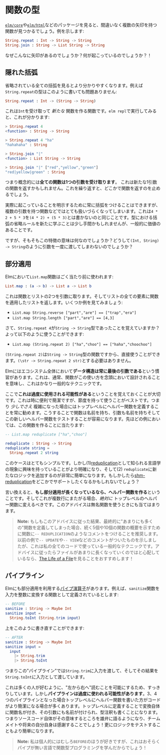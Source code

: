 <!--
# Function Types
-->
# 関数の型

<!--
As you look through packages like [`elm/core`][core] and [`elm/html`][html], you will definitely see functions with multiple arrows. For example:
-->
[`elm/core`][core]や[`elm/html`][html]などのパッケージを見ると、間違いなく複数の矢印を持つ関数が見つかるでしょう。例を示します:


```elm
String.repeat : Int -> String -> String
String.join : String -> List String -> String
```

<!--
Why so many arrows? What is going on here?!
-->
なぜこんなに矢印があるのでしょうか？何が起こっているのでしょうか？！

[core]: https://package.elm-lang.org/packages/elm/core/latest/
[html]: https://package.elm-lang.org/packages/elm/html/latest/


<!--
## Hidden Parentheses
-->
## 隠れた括弧

<!--
It starts to become clearer when you see all the parentheses. For example, it is also valid to write the type of `String.repeat` like this:
-->
省略されている全ての括弧を見るとより分かりやすくなります。例えば`String.repeat`の型はこのように書いても問題ありません:

```elm
String.repeat : Int -> (String -> String)
```

<!--
It is a function that takes an `Int` and then produces _another_ function. So if we go into `elm repl` we can see this in action:
-->
これは`Int`を受け取って _新たな_ 関数を作る関数です。`elm repl`で実行してみると、これが分かります:

```elm
> String.repeat 4
<function> : String -> String

> String.repeat 4 "ha"
"hahahaha" : String

> String.join "|"
<function> : List String -> String

> String.join "|" ["red","yellow","green"]
"red|yellow|green" : String
```

<!--
So conceptually, **every function accepts one argument.** It may return another function that accepts one argument. Etc. At some point it will stop returning functions.
-->
つまり概念的には**全ての関数は1つの引数を受け取ります**。 これは新たな1引数の関数を返すかもしれません。これを繰り返すと、どこかで関数を返すのを止めるでしょう。

<!--
We _could_ always put the parentheses to indicate that this is what is really happening, but it starts to get pretty unwieldy when you have multiple arguments. It is the same logic behind writing `4 * 2 + 5 * 3` instead of `(4 * 2) + (5 * 3)`. It means there is a bit extra to learn, but it is so common that it is worth it.
-->
実際に起こっていることを明示するために常に括弧をつけることはできますが、複数の引数を持つ関数などではとても扱いづらくなってしまいます。これは`4 * 2 + 5 * 3`を`(4 * 2) + (5 * 3)`とは書かないのと同じことです。型における括弧の省略ルールを新たに学ぶことは少し手間かもしれませんが、一般的に価値のあることです。

<!--
Fine, but what is the point of this feature in the first place? Why not do `(Int, String) -> String` and give all the arguments at once?
-->
ですが、そもそもこの特徴の意味は何なのでしょうか？どうして`(Int, String) -> String`のように引数を一度に渡してしまわないのでしょうか？

<!--
## Partial Application
-->
## 部分適用

<!--
It is quite common to use the `List.map` function in Elm programs:
-->
Elmにおいて`List.map`関数はごく当たり前に使われます:


```elm
List.map : (a -> b) -> List a -> List b
```

<!--
It takes two arguments: a function and a list. From there it transforms every element in the list with that function. Here are some examples:
-->
これは関数とリストの2つを引数に取ります。そしてリストの全ての要素に関数を適用したリストを返します。いくつか例を見てみましょう:

- `List.map String.reverse ["part","are"] == ["trap","era"]`
- `List.map String.length ["part","are"] == [4,3]`

<!--
Now remember how `String.repeat 4` had type `String -> String` on its own? Well, that means we can say:
-->
さて、`String.repeat 4`が`String -> String`型であったことを覚えていますか？よって以下のように使うことができます:

- `List.map (String.repeat 2) ["ha","choo"] == ["haha","choochoo"]`

<!--
The expression `(String.repeat 2)` is a `String -> String` function, so we can use it directly. No need to say `(\str -> String.repeat 2 str)`.
-->
`(String.repeat 2)`は`String -> String`型の関数ですから、直接使うことができます。`(\str -> String.repeat 2 str)`とする必要はありません。

<!--
Elm also uses the convention that **the data structure is always the last argument** across the ecosystem. This means that functions are usually designed with this possible usage in mind, making this a pretty common technique.
-->
Elmにはエコシステム全体において**データ構造は常に最後の引数である**という慣習があります。これは、通常、関数がこの使い方を念頭において設計されることを意味し、これはかなり一般的なテクニックです。

<!--
Now it is important to remember that **this can be overused!** It is convenient and clear sometimes, but I find it is best used in moderation. So I always recommend breaking out top-level helper functions when things get even a _little_ complicated. That way it has a clear name, the arguments are named, and it is easy to test this new helper function. In our example, that means creating:
-->
ここで**これは過度に使用される可能性がある**ということを覚えておくことが大切です。これは時に便利で簡潔ですが、節度を持って使うことがベストです。つまり _少しでさえ_ 複雑になった場合にはトップレベルにヘルパー関数を定義することを常に勧めます。こうすることで関数は名前を持ち、引数も名前を持ちそしてこの新しいヘルパー関数をテストすることが容易になります。先ほどの例においては、この関数を作ることに当たります:

```elm
-- List.map reduplicate ["ha","choo"]

reduplicate : String -> String
reduplicate string =
  String.repeat 2 string
```

<!--
This case is really simple, but (1) it is now clearer that I am interested in the linguistic phenomenon known as [reduplication](https://en.wikipedia.org/wiki/Reduplication) and (2) it will be quite easy to add new logic to `reduplicate` as my program evolves. Maybe I want [shm-reduplication](https://en.wikipedia.org/wiki/Shm-reduplication) support at some point?
-->
このケースはとてもシンプルです。しかし(1)[reduplication](https://en.wikipedia.org/wiki/Reduplication)として知られる言語学の現象に興味を持っていることがより明確になり、そして(2) `reduplicate`に新たなロジックを追加するのが非常に簡単になります。もしかしたら[shm-reduplication](https://en.wikipedia.org/wiki/Shm-reduplication)をどこかでサポートしたくなるかもしれないでしょう？


<!--
In other words, **if your partial application is getting long, make it a helper function.** And if it is multi-line, it should _definitely_ be turned into a top-level helper! This advice applies to using anonymous functions too.
-->
言い換えると、**もし部分適用が長くなっているなら、ヘルパー関数を作る**ということです。そしてこれが複数行にまたがる場合、_絶対に_ トップレベルのヘルパー関数に変えるべきです。このアドバイスは無名関数を使うときにも当てはまります。

<!--
> **Note:** If you are ending up with “too many” functions when you use this advice, I recommend using comments like `-- REDUPLICATION` to give an overview of the next five or ten functions. Old school! I have shown this with `-- UPDATE` and `-- VIEW` comments in previous examples, but it is a generic technique that I use in all my code. And if you are worried about files getting too long with this advice, I recommend watching [The Life of a File](https://youtu.be/XpDsk374LDE)!
-->
> **Note:** もしもこのアドバイスに従った結果、最終的に"あまりにも多くの"関数を定義してしまった場合、続く5個や10個の関数の概要を示すために関数に`-- REDUPLICATION`のようなコメントをつけることを推奨します。以前の例で`-- UPDATE`や`-- VIEW`などのコメントがついたものを示しましたが、これは私の全てのコードで使っている一般的なテクニックです。アドバイスに従ったらファイルがあまりに長くなっていくのではと心配しているなら、[The Life of a File](https://youtu.be/XpDsk374LDE)を見ることをおすすめします！

<!-- 
## Pipelines
-->
## パイプライン

<!--
Elm also has a [pipe operator][pipe] that relies on partial application. For example, say we have a `sanitize` function for turning user input into integers:
-->
Elmにも部分適用を利用する[パイプ演算子][pipe]があります。例えば、`sanitize`関数を入力を整数に変換する関数として定義されているとします:

```elm
-- BEFORE
sanitize : String -> Maybe Int
sanitize input =
  String.toInt (String.trim input)
```

<!--
We can rewrite it like this:
-->
上をこのように書き直すことができます:

```elm
-- AFTER
sanitize : String -> Maybe Int
sanitize input =
  input
    |> String.trim
    |> String.toInt
```

<!-- So in this “pipeline” we pass the input to `String.trim` and then that gets passed along to `String.toInt`. -->
つまりこの"パイプライン"では`String.trim`に入力を渡して、そしてその結果を`String.toInt`に入力として渡しています。

<!-- This is neat because it allows a “left-to-right” reading that many people like, but **pipelines can be overused!** When you have three or four steps, the code often gets clearer if you break out a top-level helper function. Now the transformation has a name. The arguments are named. It has a type annotation. It is much more self-documenting that way, and your teammates and your future self will appreciate it! Testing the logic gets easier too. -->
これは多くの人が好むように、"左から右へ"読むことを可能にするため、すっきりしています。しかし**パイプラインは過度に使われる可能性があります**。3、4つのパイプラインとなった場合トップレベルにヘルパー関数を書いた方がコードがより簡潔になる場合が多くあります。トップレベルに定義することで変換自体に関数名が付き、その引数にも名前が付けられ、型注釈も書くことになります。つまりソースコード自体がその意味するところを雄弁に語るようになり、チームメイトや将来の自分自身は感謝することでしょう！更にロジックをテストすることもより簡単になります。

<!-- > **Note:** I personally prefer the `BEFORE`, but perhaps that is just because I learned functional programming in languages without pipes! -->
> **Note:** 私は個人的にはむしろ`BEFORE`のほうが好きですが、これはおそらくパイプが無い言語で関数型プログラミングを学んだからでしょう！

[pipe]: https://package.elm-lang.org/packages/elm/core/latest/Basics#|&gt;

